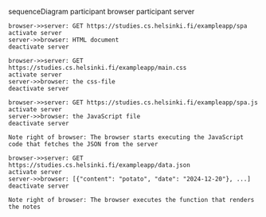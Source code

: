 sequenceDiagram
    participant browser
    participant server

    browser->>server: GET https://studies.cs.helsinki.fi/exampleapp/spa
    activate server
    server->>browser: HTML document
    deactivate server

    browser->>server: GET https://studies.cs.helsinki.fi/exampleapp/main.css
    activate server
    server->>browser: the css-file
    deactivate server

    browser->>server: GET https://studies.cs.helsinki.fi/exampleapp/spa.js
    activate server
    server->>browser: the JavaScript file
    deactivate server

    Note right of browser: The browser starts executing the JavaScript code that fetches the JSON from the server

    browser->>server: GET https://studies.cs.helsinki.fi/exampleapp/data.json
    activate server
    server->>browser: [{"content": "potato", "date": "2024-12-20"}, ...]
    deactivate server
    
    Note right of browser: The browser executes the function that renders the notes 

